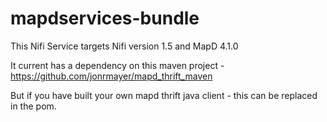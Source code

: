 # mapdservices-bundle

This Nifi Service targets Nifi version 1.5 and MapD 4.1.0

It current has a dependency on this maven project - https://github.com/jonrmayer/mapd_thrift_maven

But if you have built your own mapd thrift java client - this can be replaced in the pom.
